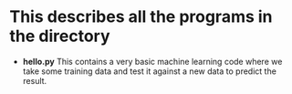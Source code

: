 # This describes all the programs in the directory

- **hello.py** This contains a very basic machine learning code where we take some training data and test it against a new data to predict the result. 
